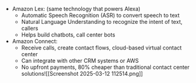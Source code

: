 - Amazon Lex: (same technology that powers Alexa) 
	- Automatic Speech Recognition (ASR) to convert speech to text 
	- Natural Language Understanding to recognize the intent of text, callers 
	- Helps build chatbots, call center bots 
- Amazon Connect: 
	- Receive calls, create contact flows, cloud-based virtual contact center 
	- Can integrate with other CRM systems or AWS 
	- No upfront payments, 80% cheaper than traditional contact center solutions![[Screenshot 2025-03-12 112514.png]]